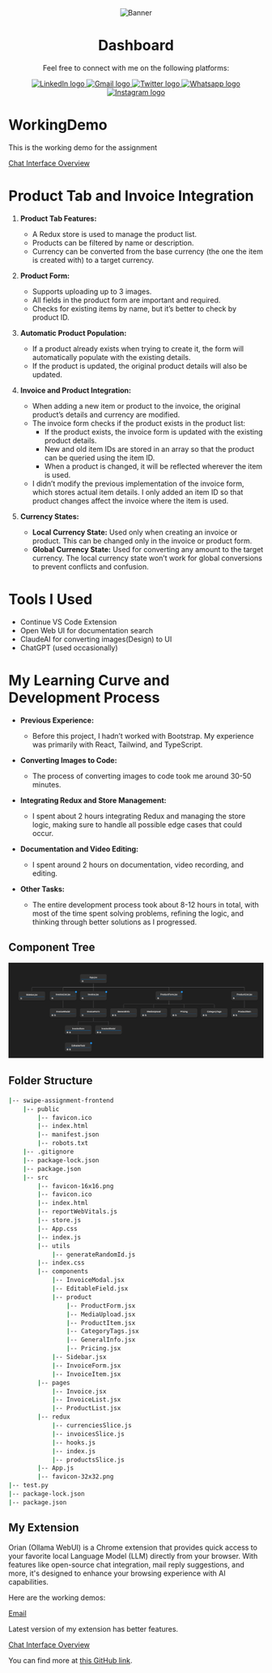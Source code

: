 
<div align="center">
  <img src="public/banner.png" alt="Banner" />
</div>





<p></p>


<div align="center" >
  <h1>Dashboard</h1>
  
  <p>Feel free to connect with me on the following platforms:</p>
<div>
  <a href="https://www.linkedin.com/in/karthikeyakollu/" target="_blank">
    <img src="https://img.shields.io/static/v1?message=LinkedIn&logo=linkedin&label=&color=0077B5&logoColor=white&labelColor=&style=flat" height="35" alt="LinkedIn logo" />
  </a>
  <a href="mailto:karthikeyakollu8@gmain.com" target="_blank">
    <img src="https://img.shields.io/static/v1?message=Gmail&logo=gmail&label=&color=D14836&logoColor=white&labelColor=&style=flat" height="35" alt="Gmail logo" />
  </a>
  <a href="https://twitter.com/karthikeya2412" target="_blank">
    <img src="https://img.shields.io/static/v1?message=Twitter&logo=twitter&label=&color=1DA1F2&logoColor=white&labelColor=&style=flat" height="35" alt="Twitter logo" />
  </a>
  <a href="https://wa.me/+919346332404" target="_blank">
    <img src="https://img.shields.io/static/v1?message=Whatsapp&logo=whatsapp&label=&color=25D366&logoColor=white&labelColor=&style=flat" height="35" alt="Whatsapp logo" />
  </a>
  <a href="https://www.instagram.com/karthikeya.kollu/" target="_blank">
    <img src="https://img.shields.io/static/v1?message=Instagram&logo=instagram&label=&color=E4405F&logoColor=white&labelColor=&style=flat" height="35" alt="Instagram logo" />
  </a>
</div>

</div>

<div  >
  <h1>WorkingDemo</h1>
</div>

<p>This is the working demo for the assignment</p>

[Chat Interface Overview](https://github.com/user-attachments/assets/470e4e08-5950-4962-9aaa-bd99c16c1585)


# Product Tab and Invoice Integration

1. **Product Tab Features:**
    - A Redux store is used to manage the product list.
    - Products can be filtered by name or description.
    - Currency can be converted from the base currency (the one the item is created with) to a target currency.

2. **Product Form:**
    - Supports uploading up to 3 images.
    - All fields in the product form are important and required.
    - Checks for existing items by name, but it’s better to check by product ID.

3. **Automatic Product Population:**
    - If a product already exists when trying to create it, the form will automatically populate with the existing details.
    - If the product is updated, the original product details will also be updated.

4. **Invoice and Product Integration:**
    - When adding a new item or product to the invoice, the original product’s details and currency are modified.
    - The invoice form checks if the product exists in the product list:
      - If the product exists, the invoice form is updated with the existing product details.
      - New and old item IDs are stored in an array so that the product can be queried using the item ID.
      - When a product is changed, it will be reflected wherever the item is used.
    - I didn’t modify the previous implementation of the invoice form, which stores actual item details. I only added an item ID so that product changes affect the invoice where the item is used.

5. **Currency States:**
    - **Local Currency State:** Used only when creating an invoice or product. This can be changed only in the invoice or product form.
    - **Global Currency State:** Used for converting any amount to the target currency. The local currency state won’t work for global conversions to prevent conflicts and confusion.


  

# Tools I Used

* Continue VS Code Extension
* Open Web UI for documentation search
* ClaudeAI for converting images(Design) to UI
* ChatGPT (used occasionally)





# My Learning Curve and Development Process

* **Previous Experience:**
  * Before this project, I hadn’t worked  with Bootstrap. My experience was primarily with React, Tailwind, and TypeScript.

* **Converting Images to Code:**
  * The process of converting images to code took me around 30-50 minutes.

* **Integrating Redux and Store Management:**
  * I spent about 2 hours integrating Redux and managing the store logic, making sure to handle all possible edge cases that could occur.

* **Documentation and Video Editing:**
  * I spent around 2 hours on documentation, video recording, and editing.

* **Other Tasks:**
  * The entire development process took about 8-12 hours in total, with most of the time spent solving problems, refining the logic, and thinking through better solutions as I progressed.



## Component Tree
<div align="center">
  <img src="public/tree.png" alt="Banner" />
</div>


## Folder Structure

```bash
|-- swipe-assignment-frontend
    |-- public
        |-- favicon.ico
        |-- index.html
        |-- manifest.json
        |-- robots.txt
    |-- .gitignore
    |-- package-lock.json
    |-- package.json
    |-- src
        |-- favicon-16x16.png
        |-- favicon.ico
        |-- index.html
        |-- reportWebVitals.js
        |-- store.js
        |-- App.css
        |-- index.js
        |-- utils
            |-- generateRandomId.js
        |-- index.css
        |-- components
            |-- InvoiceModal.jsx
            |-- EditableField.jsx
            |-- product
                |-- ProductForm.jsx
                |-- MediaUpload.jsx
                |-- ProductItem.jsx
                |-- CategoryTags.jsx
                |-- GeneralInfo.jsx
                |-- Pricing.jsx
            |-- Sidebar.jsx
            |-- InvoiceForm.jsx
            |-- InvoiceItem.jsx
        |-- pages
            |-- Invoice.jsx
            |-- InvoiceList.jsx
            |-- ProductList.jsx
        |-- redux
            |-- currenciesSlice.js
            |-- invoicesSlice.js
            |-- hooks.js
            |-- index.js
            |-- productsSlice.js
        |-- App.js
        |-- favicon-32x32.png
|-- test.py
|-- package-lock.json
|-- package.json

```

<h2>My Extension</h2>
<p>
  Orian (Ollama WebUI) is a Chrome extension that provides quick access to your favorite local Language Model (LLM) directly from your browser. With features like open-source chat integration, mail reply suggestions, and more, it's designed to enhance your browsing experience with AI capabilities.
</p>
<p>Here are the working demos:</p>

[Email](https://github.com/user-attachments/assets/a714bbe3-a146-4e7f-b096-da210b653383)

<p>Latest version of my extension has better features.</p>

[Chat Interface Overview](https://github.com/KarthikeyaKollu/browserAI.01/assets/108949445/d62073b4-cdde-46dd-8b14-8ba0c46206db)


<p>You can find more at <a href="https://github.com/KarthikeyaKollu/Orian-Ollama-WebUI" target="_blank">this GitHub link</a>.</p>


